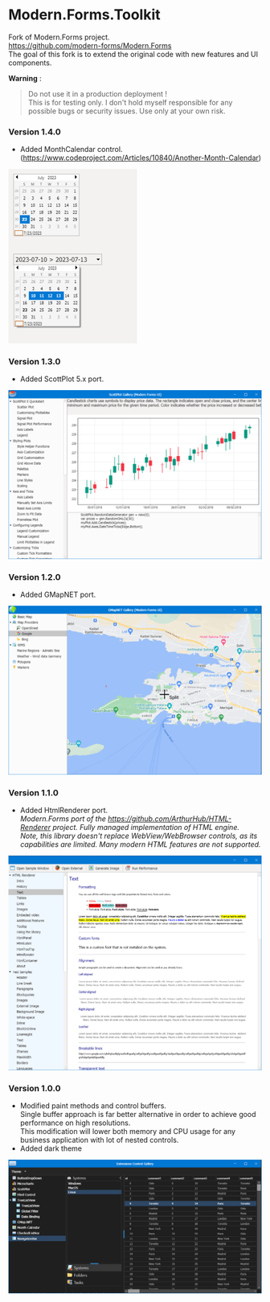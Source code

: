 # Modern.Forms.Toolkit

Fork of Modern.Forms project.  
https://github.com/modern-forms/Modern.Forms  
The goal of this fork is to extend the original code with new features and UI components.

**Warning**  :  
> Do not use it in a production deployment !  
> This is for testing only. I don't hold myself responsible for any possible bugs or security issues. Use only at your own risk.
  


### Version 1.4.0
- Added MonthCalendar control.  
(https://www.codeproject.com/Articles/10840/Another-Month-Calendar)  
<img src="img/calendar.png" width="256"/>

### Version 1.3.0
- Added ScottPlot 5.x port.  
<img src="img/scottplot.png" width="512"/>

### Version 1.2.0
- Added GMapNET port.  
<img src="img/gmap.png" width="512"/>

### Version 1.1.0
- Added HtmlRenderer port.  
*Modern.Forms port of the https://github.com/ArthurHub/HTML-Renderer project. Fully managed implementation of HTML engine.  
Note, this library doesn't replace WebView/WebBrowser controls, as its capabilities are limited. Many modern HTML features are not supported.*  
<img src="img/htmlrenderer.png" width="512"/>

### Version 1.0.0
- Modified paint methods and control buffers.  
Single buffer approach is far better alternative in order to achieve good performance on high resolutions.  
This modification will lower both memory and CPU usage for any business application with lot of nested controls.
- Added dark theme  
<img src="img/dark_theme.png" width="512"/>
